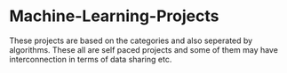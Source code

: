 # Machine-Learning-Projects
These projects are based on the categories and also seperated by algorithms. These all are self paced projects and some of them may have interconnection in terms of data sharing etc. 
